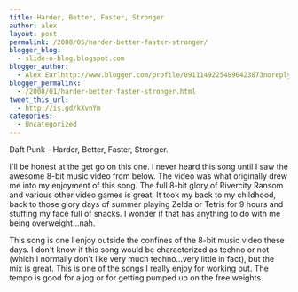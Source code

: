 ```yaml
---
title: Harder, Better, Faster, Stronger
author: alex
layout: post
permalink: /2008/05/harder-better-faster-stronger/
blogger_blog:
  - slide-o-blog.blogspot.com
blogger_author:
  - Alex Earlhttp://www.blogger.com/profile/09111492254896423873noreply@blogger.com
blogger_permalink:
  - /2008/01/harder-better-faster-stronger.html
tweet_this_url:
  - http://is.gd/kXvnYm
categories:
  - Uncategorized
---
```

Daft Punk - Harder, Better, Faster, Stronger.

I'll be honest at the get go on this one. I never heard this song until I saw the awesome 8-bit music video from below. The video was what originally drew me into my enjoyment of this song. The full 8-bit glory of Rivercity Ransom and various other video games is great. It took my back to my childhood, back to those glory days of summer playing Zelda or Tetris for 9 hours and stuffing my face full of snacks. I wonder if that has anything to do with me being overweight...nah.

This song is one I enjoy outside the confines of the 8-bit music video these days. I don't know if this song would be characterized as techno or not (which I normally don't like very much techno...very little in fact), but the mix is great. This is one of the songs I really enjoy for working out. The tempo is good for a jog or for getting pumped up on the free weights.

<center>
  <br />
</center>

